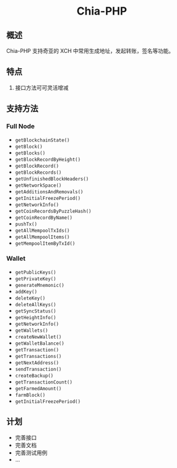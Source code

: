 <h1 align="center">Chia-PHP</h1>

## 概述

Chia-PHP 支持奇亚的 XCH 中常用生成地址，发起转账，签名等功能。

## 特点

1. 接口方法可可灵活增减

## 支持方法

### Full Node
- `getBlockchainState()`
- `getBlock()`
- `getBlocks()`
- `getBlockRecordByHeight()`
- `getBlockRecord()`
- `getBlockRecords()`
- `getUnfinishedBlockHeaders()`
- `getNetworkSpace()`
- `getAdditionsAndRemovals()`
- `getInitialFreezePeriod()`
- `getNetworkInfo()`
- `getCoinRecordsByPuzzleHash()`
- `getCoinRecordByName()`
- `pushTx()`
- `getAllMempoolTxIds()`
- `getAllMempoolItems()`
- `getMempoolItemByTxId()`

### Wallet
- `getPublicKeys()`
- `getPrivateKey()`
- `generateMnemonic()`
- `addKey()`
- `deleteKey()`
- `deleteAllKeys()`
- `getSyncStatus()`
- `getHeightInfo()`
- `getNetworkInfo()`
- `getWallets()`
- `createNewWallet()`
- `getWalletBalance()`
- `getTransaction()`
- `getTransactions()`
- `getNextAddress()`
- `sendTransaction()`
- `createBackup()`
- `getTransactionCount()`
- `getFarmedAmount()`
- `farmBlock()`
- `getInitialFreezePeriod()`

## 计划

- 完善接口
- 完善文档
- 完善测试用例
- ...
